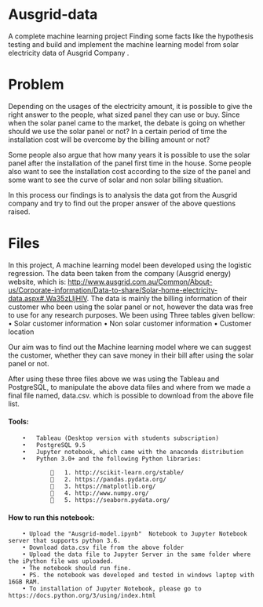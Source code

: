 # Ausgrid-data
A complete machine learning project Finding some facts like the hypothesis testing and build and implement the machine learning model from solar electricity data of Ausgrid Company .

# Problem
Depending on the usages of the electricity amount, it is possible to give the right answer to the people, what sized panel they can use or buy. Since when the solar panel came to the market, the debate is going on whether should we use the solar panel or not? In a certain period of time the installation cost will be overcome by the billing amount or not?

Some people also argue that how many years it is possible to use the solar panel after the installation of the panel first time in the house. Some people also want to see the installation cost according to the size of the panel and some want to see the curve of solar and non solar billing situation.

In this process our findings is to analysis the data got from the Ausgrid company and try to find out the proper answer of the above questions raised.

# Files
In this project, A machine learning model been developed using the logistic regression. The data been taken from the company (Ausgrid energy) website, which is: http://www.ausgrid.com.au/Common/About-us/Corporate-information/Data-to-share/Solar-home-electricity-data.aspx#.Wa35zLIjHIV. The data is mainly the billing information of their customer who been using the solar panel or not, however the data was free to use for any research purposes. We been using Three tables given bellow:
        •	Solar customer information
        •	Non solar customer information 
        •	Customer location

Our aim was to find out the Machine learning model where we can suggest the customer, whether they can save money in their bill after using the solar panel or not. 

After using these three files above we was using the Tableau and PostgreSQL, to manipulate the above data files and where from we made a final file named, data.csv.  which is possible to download from the above file list. 

#### Tools: 
        •	Tableau (Desktop version with students subscription)
        •	PostgreSQL 9.5
        •	Jupyter notebook, which came with the anaconda distribution
        •	Python 3.0+ and the following Python libraries:
        
                	1. http://scikit-learn.org/stable/ 
                	2. https://pandas.pydata.org/ 
                	3. https://matplotlib.org/ 
                	4. http://www.numpy.org/ 
                	5. https://seaborn.pydata.org/ 

#### How to run this notebook:

        • Upload the "Ausgrid-model.ipynb"  Notebook to Jupyter Notebook server that supports python 3.6.
        • Download data.csv file from the above folder 
        • Upload the data file to Jupyter Server in the same folder where the iPython file was uploaded. 
        • The notebook should run fine. 
        • PS. the notebook was developed and tested in windows laptop with 16GB RAM. 
        • To installation of Jupyter Notebook, please go to https://docs.python.org/3/using/index.html 






